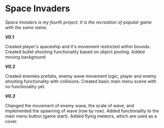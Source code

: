 # Space Invaders

_Space Invaders is my fourth project. It is the recreation of popular game with the same name._

***V0.1***

Created player's spaceship and it's movement restricted within bounds. Created bullet shooting functionality based on object pooling.
Added moving background

***V0.2***

Created enemies prefabs, enemy wave movement logic, player and enemy shooting functionality with collisions. Created basic main menu scene with no functionality yet.

***V0.3***

Changed the movement of enemy wave, the scale of wave, and implemented the spawning of wave (row by row). Added functionality to the main menu button (game start). Added flying meteors, which are used as a cover.
